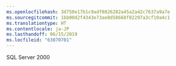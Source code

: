 ```yaml
---
ms.openlocfilehash: 3d750e17b1c9adf0826282a45a2a42c7637a9a7e
ms.sourcegitcommit: 1bb00d2f4343e73ae8d58668f02297a3cf10a4c1
ms.translationtype: HT
ms.contentlocale: ja-JP
ms.lasthandoff: 06/15/2019
ms.locfileid: "63870701"
---
```

SQL Server 2000